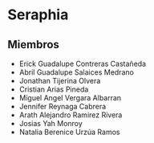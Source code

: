 # Seraphia

## Miembros
- Erick Guadalupe Contreras Castañeda 
- Abril Guadalupe Salaices Medrano
- Jonathan Tijerina Olvera
- Cristian Arias Pineda
- Miguel Angel Vergara Albarran
- Jennifer Reynaga Cabrera
- Arath Alejandro Ramirez Rivera
- Josias Yah Monroy
- Natalia Berenice Urzúa Ramos
